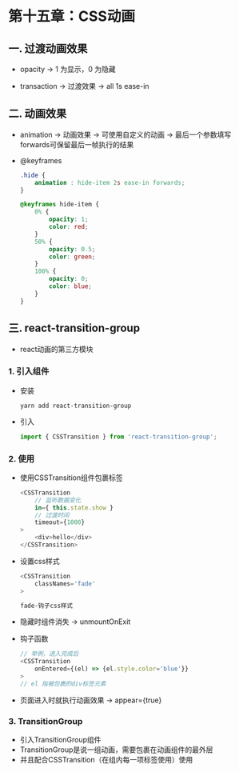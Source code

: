 # 第十五章：CSS动画

## 一. 过渡动画效果
* opacity -> 1 为显示，0 为隐藏

* transaction -> 过渡效果 -> all 1s ease-in

## 二. 动画效果
* animation -> 动画效果 -> 可使用自定义的动画 -> 最后一个参数填写forwards可保留最后一帧执行的结果

* @keyframes
    ```css
    .hide {
        animation : hide-item 2s ease-in forwards;
    }
    
    @keyframes hide-item {
        0% {
            opacity: 1;
            color: red;
        }
        50% {
            opacity: 0.5;
            color: green;
        }
        100% {
            opacity: 0;
            color: blue;
        }
    }
    ```

## 三. react-transition-group
* react动画的第三方模块

### 1. 引入组件
* 安装
    ```shell
    yarn add react-transition-group
    ```
* 引入
    ```javascript
    import { CSSTransition } from 'react-transition-group';
    ```

### 2. 使用

* 使用CSSTransition组件包裹标签
    ```javascript
    <CSSTransition
        // 监听数据变化
        in={ this.state.show }
        // 过渡时间
        timeout={1000}
    >
        <div>hello</div>
    </CSSTransition>
    ```
* 设置css样式
    ```javascript
    <CSSTransition
        classNames='fade'
    >
    ```
    ```css
    fade-钩子css样式
    ```
    
* 隐藏时组件消失 -> unmountOnExit

* 钩子函数
    ```javascript
    // 举例，进入完成后
    <CSSTransition
        onEntered={(el) => {el.style.color='blue'}}
    >
    // el 指被包裹的div标签元素
    ```

* 页面进入时就执行动画效果 -> appear={true}

### 3. TransitionGroup
* 引入TransitionGroup组件
* TransitionGroup是说一组动画，需要包裹在动画组件的最外层
* 并且配合CSSTransition（在组内每一项标签使用）使用





<ad/>
<comment/>